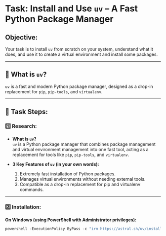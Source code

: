 # Task: Install and Use `uv` – A Fast Python Package Manager

## Objective:
Your task is to install `uv` from scratch on your system, understand what it does, and use it to create a virtual environment and install some packages.

---

## 📌 What is `uv`?
`uv` is a fast and modern Python package manager, designed as a drop-in replacement for `pip`, `pip-tools`, and `virtualenv`.

---

## 📖 Task Steps:

### 1️⃣ Research:
- **What is `uv`?**  
  `uv` is a Python package manager that combines package management and virtual environment management into one fast tool, acting as a replacement for tools like `pip`, `pip-tools`, and `virtualenv`.

- **3 Key Features of `uv` (in your own words):**
  1. Extremely fast installation of Python packages.
  2. Manages virtual environments without needing external tools.
  3. Compatible as a drop-in replacement for pip and virtualenv commands.

---

### 2️⃣ Installation:

**On Windows (using PowerShell with Administrator privileges):**
```powershell
powershell -ExecutionPolicy ByPass -c "irm https://astral.sh/uv/install.ps1 | iex"
